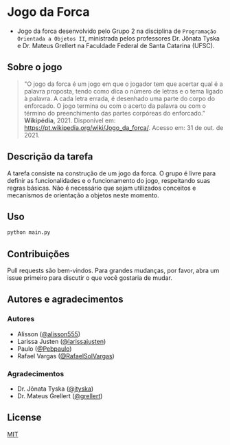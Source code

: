 # Jogo da Forca

- Jogo da forca desenvolvido pelo Grupo 2 na disciplina de `Programação Orientada a Objetos II`, ministrada pelos professores Dr. Jônata Tyska e Dr. Mateus Grellert na Faculdade Federal de Santa Catarina (UFSC).

## Sobre o jogo

> "O jogo da forca é um jogo em que o jogador tem que acertar qual é a palavra proposta, tendo como dica o número de letras e o tema ligado à palavra. A cada letra errada, é desenhado uma parte do corpo do enforcado. O jogo termina ou com o acerto da palavra ou com o término do preenchimento das partes corpóreas do enforcado." **Wikipédia**, 2021. Disponível em: <https://pt.wikipedia.org/wiki/Jogo_da_forca/>. Acesso em: 31 de out. de 2021.

## Descrição da tarefa

A tarefa consiste na construção de um jogo da forca. O grupo é livre para definir as funcionalidades e o funcionamento do jogo, respeitando suas regras básicas. Não é necessário que sejam utilizados conceitos e mecanismos de orientação a objetos neste momento.

## Uso

```python
python main.py
```

## Contribuições

Pull requests são bem-vindos. Para grandes mudanças, por favor, abra um issue primeiro para discutir o que você gostaria de mudar.

## Autores e agradecimentos

### Autores

- Alisson ([@alisson555](https://github.com/alisson555))
- Larissa Justen ([@larissajusten](https://github.com/larissajusten))
- Paulo ([@Pebpaulo](https://github.com/Pebpaulo))
- Rafael Vargas ([@RafaelSolVargas](https://github.com/RafaelSolVargas))

### Agradecimentos

- Dr. Jônata Tyska ([@jtyska](https://github.com/jtyska))
- Dr. Mateus Grellert ([@grellert](https://github.com/grellert))

## License

[MIT](https://choosealicense.com/licenses/mit/)
